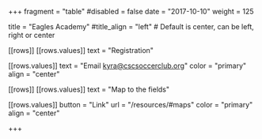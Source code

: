 +++
fragment = "table"
#disabled = false
date = "2017-10-10"
weight = 125

title = "Eagles Academy"
#title_align = "left" # Default is center, can be left, right or center

[[rows]]
  [[rows.values]]
    text = "Registration"

  [[rows.values]]
    text = "Email kyra@cscsoccerclub.org"
    color = "primary"
    align = "center"

[[rows]]
  [[rows.values]]
    text = "Map to the fields"

  [[rows.values]]
    button = "Link"
    url = "/resources/#maps"
    color = "primary"
    align = "center"

+++
